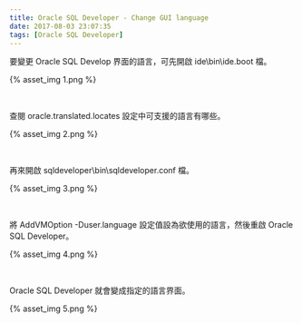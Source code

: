 ```yaml
---
title: Oracle SQL Developer - Change GUI language
date: 2017-08-03 23:07:35
tags: [Oracle SQL Developer]
---
```


要變更 Oracle SQL Develop 界面的語言，可先開啟 ide\bin\ide.boot 檔。  

<!-- More -->

{% asset_img 1.png %}

<br/>


查閱 oracle.translated.locates 設定中可支援的語言有哪些。  

{% asset_img 2.png %}

<br/>


再來開啟 sqldeveloper\bin\sqldeveloper.conf 檔。  

{% asset_img 3.png %}

<br/>


將 AddVMOption -Duser.language 設定值設為欲使用的語言，然後重啟 Oracle SQL Developer。  

{% asset_img 4.png %}

<br/>


Oracle SQL Developer 就會變成指定的語言界面。  

{% asset_img 5.png %}

<br/>
